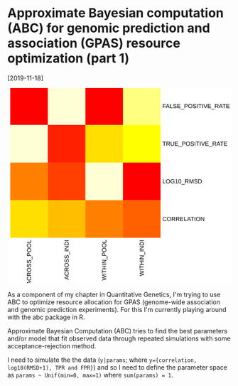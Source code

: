 # Approximate Bayesian computation (ABC) for genomic prediction and association (GPAS) resource optimization (part 1)

[2019-11-18]

![](/img/2019-11-18-b.png)

As a component of my chapter in Quantitative Genetics, I'm trying to use ABC to optimize resource allocation for GPAS (genome-wide association and genomic prediction experiments). For this I'm currently playing around with the abc package in R.

Approximate Bayesian Computation (ABC) tries to find the best parameters and/or model that fit observed data through repeated simulations with some acceptance-rejection method.

I need to simulate the the data (`y|params`; where `y={correlation, log10(RMSD+1), TPR and FPR}`) and so I need to define the parameter space as `params ~ Unif(min=0, max=1)` where `sum(params) = 1`.
